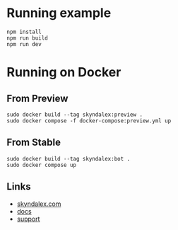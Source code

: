 # Running example

```
npm install
npm run build
npm run dev
```

# Running on Docker

## From Preview

```
sudo docker build --tag skyndalex:preview .
sudo docker compose -f docker-compose:preview.yml up
```

## From Stable

```
sudo docker build --tag skyndalex:bot .
sudo docker compose up
```

## Links

- [skyndalex.com](https://skyndalex.com)
- [docs](https://docs.skyndalex.com)
- [support](https://discord.gg/SqPUr5R7YF)

